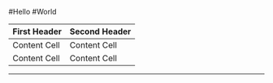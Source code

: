  #Hello
 #World

  First Header  | Second Header
  ------------- | -------------
  Content Cell  | Content Cell
  Content Cell  | Content Cell
_____
